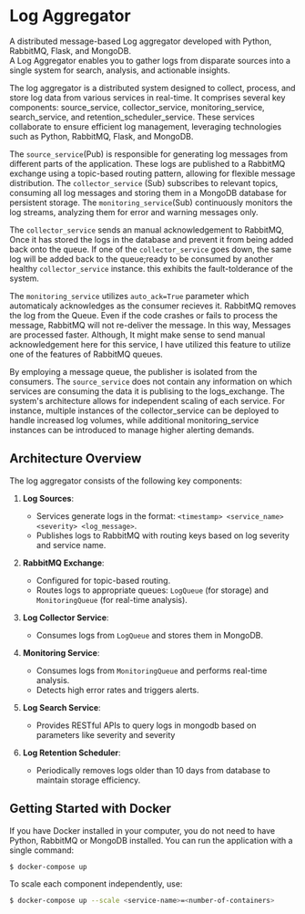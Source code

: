 # Log Aggregator

A distributed message-based Log aggregator developed with Python, RabbitMQ, Flask, and MongoDB.  
A Log Aggregator enables you to gather logs from disparate sources into a single system for search, analysis, and actionable insights.

The log aggregator is a distributed system designed to collect, process, and store log data from various services in real-time. It comprises several key components: source_service, collector_service, monitoring_service, search_service, and retention_scheduler_service. These services collaborate to ensure efficient log management, leveraging technologies such as Python, RabbitMQ, Flask, and MongoDB.

The `source_service`(Pub) is responsible for generating log messages from different parts of the application. These logs are published to a RabbitMQ exchange using a topic-based routing pattern, allowing for flexible message distribution. The `collector_service` (Sub) subscribes to relevant topics, consuming all log messages and storing them in a MongoDB database for persistent storage. The `monitoring_service`(Sub) continuously monitors the log streams, analyzing them for error and warning messages only.

The `collector_service` sends an manual acknowledgement to RabbitMQ, Once it has stored the logs in the database and prevent it from being added back onto the queue. If one of the `collector_service` goes down, the same log will be added back to the queue;ready to be consumed by another healthy `collector_service` instance. this exhibits the fault-tolderance of the system.

The `monitoring_service` utilizes `auto_ack=True` parameter which automaticaly acknowledges as the consumer recieves it. RabbitMQ removes the log from the Queue. Even if the code crashes or fails to process the message, RabbitMQ will not re-deliver the message. In this way, Messages are processed faster. Although, It might make sense to send manual acknowledgement here for this service, I have utilized this feature to utilize one of the features of RabbitMQ queues.

By employing a message queue, the publisher is isolated from the consumers. The `source_service` does not contain any information on which services are consuming the data it is publising to the logs_exchange. The system's architecture allows for independent scaling of each service. For instance, multiple instances of the collector_service can be deployed to handle increased log volumes, while additional monitoring_service instances can be introduced to manage higher alerting demands.


## Architecture Overview

The log aggregator consists of the following key components:

1. **Log Sources**: 
   - Services generate logs in the format: `<timestamp> <service_name> <severity> <log_message>`.
   - Publishes logs to RabbitMQ with routing keys based on log severity and service name.

2. **RabbitMQ Exchange**:
   - Configured for topic-based routing.
   - Routes logs to appropriate queues: `LogQueue` (for storage) and `MonitoringQueue` (for real-time analysis).

3. **Log Collector Service**:
   - Consumes logs from `LogQueue` and stores them in MongoDB.

4. **Monitoring Service**:
   - Consumes logs from `MonitoringQueue` and performs real-time analysis.
   - Detects high error rates and triggers alerts.

5. **Log Search Service**:
   - Provides  RESTful APIs to query logs in mongodb based on parameters like severity and severity

6. **Log Retention Scheduler**:
   - Periodically removes logs older than 10 days from database to maintain storage efficiency.

## Getting Started with Docker
If you have Docker installed in your computer, you do not need to have Python, RabbitMQ or MongoDB installed. You can run the application with a single command:
  ```bash
  $ docker-compose up
  ```
To scale each component independently, use:
  ```bash
  $ docker-compose up --scale <service-name>=<number-of-containers>
  ```


